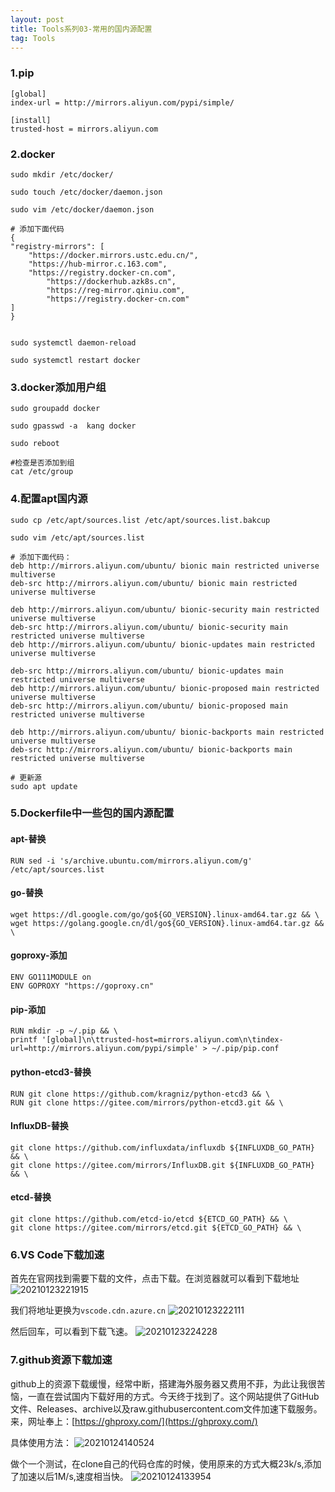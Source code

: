 ```yaml
---
layout: post
title: Tools系列03-常用的国内源配置
tag: Tools
---
```


### 1.pip

    [global]
    index-url = http://mirrors.aliyun.com/pypi/simple/

    [install]
    trusted-host = mirrors.aliyun.com 


### 2.docker

    sudo mkdir /etc/docker/

    sudo touch /etc/docker/daemon.json

    sudo vim /etc/docker/daemon.json

    # 添加下面代码
    {
    "registry-mirrors": [
        "https://docker.mirrors.ustc.edu.cn/",
        "https://hub-mirror.c.163.com",
        "https://registry.docker-cn.com",
            "https://dockerhub.azk8s.cn",
            "https://reg-mirror.qiniu.com",
            "https://registry.docker-cn.com"
    ]
    }


    sudo systemctl daemon-reload
    
    sudo systemctl restart docker

### 3.docker添加用户组
    sudo groupadd docker
 
    sudo gpasswd -a  kang docker     

    sudo reboot

    #检查是否添加到组
    cat /etc/group    

### 4.配置apt国内源

    sudo cp /etc/apt/sources.list /etc/apt/sources.list.bakcup

    sudo vim /etc/apt/sources.list 

    # 添加下面代码：
    deb http://mirrors.aliyun.com/ubuntu/ bionic main restricted universe multiverse
    deb-src http://mirrors.aliyun.com/ubuntu/ bionic main restricted universe multiverse

    deb http://mirrors.aliyun.com/ubuntu/ bionic-security main restricted universe multiverse
    deb-src http://mirrors.aliyun.com/ubuntu/ bionic-security main restricted universe multiverse
    deb http://mirrors.aliyun.com/ubuntu/ bionic-updates main restricted universe multiverse

    deb-src http://mirrors.aliyun.com/ubuntu/ bionic-updates main restricted universe multiverse
    deb http://mirrors.aliyun.com/ubuntu/ bionic-proposed main restricted universe multiverse
    deb-src http://mirrors.aliyun.com/ubuntu/ bionic-proposed main restricted universe multiverse

    deb http://mirrors.aliyun.com/ubuntu/ bionic-backports main restricted universe multiverse
    deb-src http://mirrors.aliyun.com/ubuntu/ bionic-backports main restricted universe multiverse

    # 更新源
    sudo apt update

### 5.Dockerfile中一些包的国内源配置

#### apt-替换
    RUN sed -i 's/archive.ubuntu.com/mirrors.aliyun.com/g' /etc/apt/sources.list

#### go-替换
    wget https://dl.google.com/go/go${GO_VERSION}.linux-amd64.tar.gz && \
    wget https://golang.google.cn/dl/go${GO_VERSION}.linux-amd64.tar.gz && \

#### goproxy-添加
    ENV GO111MODULE on
    ENV GOPROXY "https://goproxy.cn"

#### pip-添加
    RUN mkdir -p ~/.pip && \
    printf '[global]\n\ttrusted-host=mirrors.aliyun.com\n\tindex-url=http://mirrors.aliyun.com/pypi/simple' > ~/.pip/pip.conf

#### python-etcd3-替换
    RUN git clone https://github.com/kragniz/python-etcd3 && \
    RUN git clone https://gitee.com/mirrors/python-etcd3.git && \

#### InfluxDB-替换
    git clone https://github.com/influxdata/influxdb ${INFLUXDB_GO_PATH} && \
    git clone https://gitee.com/mirrors/InfluxDB.git ${INFLUXDB_GO_PATH} && \

#### etcd-替换
    git clone https://github.com/etcd-io/etcd ${ETCD_GO_PATH} && \
    git clone https://gitee.com/mirrors/etcd.git ${ETCD_GO_PATH} && \

### 6.VS Code下载加速

首先在官网找到需要下载的文件，点击下载。在浏览器就可以看到下载地址
![20210123221915](https://cdn.jsdelivr.net/gh/luckykang/picture_bed/blogs_images/20210123221915.png)

我们将地址更换为`vscode.cdn.azure.cn`
![20210123222111](https://cdn.jsdelivr.net/gh/luckykang/picture_bed/blogs_images/20210123222111.png)

然后回车，可以看到下载飞速。
![20210123224228](https://cdn.jsdelivr.net/gh/luckykang/picture_bed/blogs_images/20210123224228.png)

### 7.github资源下载加速

github上的资源下载缓慢，经常中断，搭建海外服务器又费用不菲，为此让我很苦恼，一直在尝试国内下载好用的方式。今天终于找到了。这个网站提供了GitHub文件、Releases、archive以及raw.githubusercontent.com文件加速下载服务。来，网址奉上：[https://ghproxy.com/](https://ghproxy.com/)

具体使用方法：
![20210124140524](https://cdn.jsdelivr.net/gh/luckykang/picture_bed/blogs_images/20210124140524.png)


做个一个测试，在clone自己的代码仓库的时候，使用原来的方式大概23k/s,添加了加速以后1M/s,速度相当快。
![20210124133954](https://cdn.jsdelivr.net/gh/luckykang/picture_bed/blogs_images/20210124133954.png)